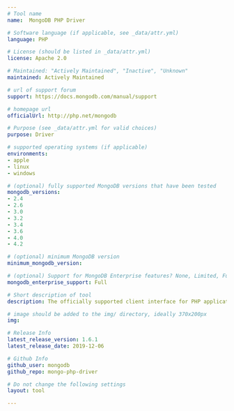 ```yaml
---
# Tool name
name:  MongoDB PHP Driver

# Software language (if applicable, see _data/attr.yml)
language: PHP

# License (should be listed in _data/attr.yml)
license: Apache 2.0

# Maintained: "Actively Maintained", "Inactive", "Unknown"
maintained: Actively Maintained

# url of support forum
support: https://docs.mongodb.com/manual/support

# homepage url
officialUrl: http://php.net/mongodb

# Purpose (see _data/attr.yml for valid choices)
purpose: Driver

# supported operating systems (if applicable)
environments:
- apple
- linux
- windows

# (optional) fully supported MongoDB versions that have been tested
mongodb_versions:
- 2.4
- 2.6
- 3.0
- 3.2
- 3.4
- 3.6
- 4.0
- 4.2

# (optional) minimum MongoDB version
minimum_mongodb_version:

# (optional) Support for MongoDB Enterprise features? None, Limited, Full
mongodb_enterprise_support: Full

# Short description of tool
description: The officially supported client interface for PHP applications.

# image should be added to the img/ directory, ideally 370x200px
img: 

# Release Info
latest_release_version: 1.6.1
latest_release_date: 2019-12-06

# Github Info
github_user: mongodb
github_repo: mongo-php-driver

# Do not change the following settings
layout: tool

---
```



